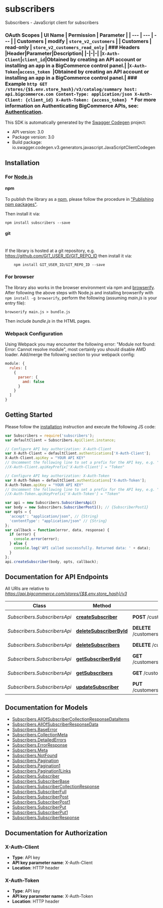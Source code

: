 # subscribers

Subscribers - JavaScript client for subscribers
### OAuth Scopes |  **UI Name** | **Permission** | **Parameter** | | --- | --- | --- | |  Customers | modify | `store_v2_customers` | |  Customers | read-only | `store_v2_customers_read_only` |  ### Headers  |Header|Parameter|Description| |-|-|-| |`X-Auth-Client`|`client_id`|Obtained by creating an API account or installing an app in a BigCommerce control panel.| |`X-Auth-Token`|`access_token `|Obtained by creating an API account or installing an app in a BigCommerce control panel.|  ### Example  ```http GET /stores/{$$.env.store_hash}/v3/catalog/summary host: api.bigcommerce.com Content-Type: application/json X-Auth-Client: {client_id} X-Auth-Token: {access_token} ```  * For more information on Authenticating BigCommerce APIs, see: [Authentication](https://developer.bigcommerce.com/api-docs/getting-started/authentication). 
This SDK is automatically generated by the [Swagger Codegen](https://github.com/swagger-api/swagger-codegen) project:

- API version: 3.0
- Package version: 3.0
- Build package: io.swagger.codegen.v3.generators.javascript.JavaScriptClientCodegen

## Installation

### For [Node.js](https://nodejs.org/)

#### npm

To publish the library as a [npm](https://www.npmjs.com/),
please follow the procedure in ["Publishing npm packages"](https://docs.npmjs.com/getting-started/publishing-npm-packages).

Then install it via:

```shell
npm install subscribers --save
```

#### git
#
If the library is hosted at a git repository, e.g.
https://github.com/GIT_USER_ID/GIT_REPO_ID
then install it via:

```shell
    npm install GIT_USER_ID/GIT_REPO_ID --save
```

### For browser

The library also works in the browser environment via npm and [browserify](http://browserify.org/). After following
the above steps with Node.js and installing browserify with `npm install -g browserify`,
perform the following (assuming *main.js* is your entry file):

```shell
browserify main.js > bundle.js
```

Then include *bundle.js* in the HTML pages.

### Webpack Configuration

Using Webpack you may encounter the following error: "Module not found: Error:
Cannot resolve module", most certainly you should disable AMD loader. Add/merge
the following section to your webpack config:

```javascript
module: {
  rules: [
    {
      parser: {
        amd: false
      }
    }
  ]
}
```

## Getting Started

Please follow the [installation](#installation) instruction and execute the following JS code:

```javascript
var Subscribers = require('subscribers');
var defaultClient = Subscribers.ApiClient.instance;

// Configure API key authorization: X-Auth-Client
var X-Auth-Client = defaultClient.authentications['X-Auth-Client'];
X-Auth-Client.apiKey = "YOUR API KEY"
// Uncomment the following line to set a prefix for the API key, e.g. "Token" (defaults to null)
//X-Auth-Client.apiKeyPrefix['X-Auth-Client'] = "Token"

// Configure API key authorization: X-Auth-Token
var X-Auth-Token = defaultClient.authentications['X-Auth-Token'];
X-Auth-Token.apiKey = "YOUR API KEY"
// Uncomment the following line to set a prefix for the API key, e.g. "Token" (defaults to null)
//X-Auth-Token.apiKeyPrefix['X-Auth-Token'] = "Token"

var api = new Subscribers.SubscribersApi()
var body = new Subscribers.SubscriberPost1(); // {SubscriberPost1} 
var opts = { 
  'accept': "application/json", // {String} 
  'contentType': "application/json" // {String} 
};
var callback = function(error, data, response) {
  if (error) {
    console.error(error);
  } else {
    console.log('API called successfully. Returned data: ' + data);
  }
};
api.createSubscriber(body, opts, callback);
```

## Documentation for API Endpoints

All URIs are relative to *https://api.bigcommerce.com/stores/{$$.env.store_hash}/v3*

Class | Method | HTTP request | Description
------------ | ------------- | ------------- | -------------
*Subscribers.SubscribersApi* | [**createSubscriber**](docs/SubscribersApi.md#createSubscriber) | **POST** /customers/subscribers | Create a Subscriber
*Subscribers.SubscribersApi* | [**deleteSubscriberById**](docs/SubscribersApi.md#deleteSubscriberById) | **DELETE** /customers/subscribers/{subscriber_id} | Delete a Subscriber
*Subscribers.SubscribersApi* | [**deleteSubscribers**](docs/SubscribersApi.md#deleteSubscribers) | **DELETE** /customers/subscribers | Delete Subscribers
*Subscribers.SubscribersApi* | [**getSubscriberById**](docs/SubscribersApi.md#getSubscriberById) | **GET** /customers/subscribers/{subscriber_id} | Get a Subscriber
*Subscribers.SubscribersApi* | [**getSubscribers**](docs/SubscribersApi.md#getSubscribers) | **GET** /customers/subscribers | Get Subscribers
*Subscribers.SubscribersApi* | [**updateSubscriber**](docs/SubscribersApi.md#updateSubscriber) | **PUT** /customers/subscribers/{subscriber_id} | Update a Subscriber

## Documentation for Models

 - [Subscribers.AllOfSubscriberCollectionResponseDataItems](docs/AllOfSubscriberCollectionResponseDataItems.md)
 - [Subscribers.AllOfSubscriberResponseData](docs/AllOfSubscriberResponseData.md)
 - [Subscribers.BaseError](docs/BaseError.md)
 - [Subscribers.CollectionMeta](docs/CollectionMeta.md)
 - [Subscribers.DetailedErrors](docs/DetailedErrors.md)
 - [Subscribers.ErrorResponse](docs/ErrorResponse.md)
 - [Subscribers.Meta](docs/Meta.md)
 - [Subscribers.NotFound](docs/NotFound.md)
 - [Subscribers.Pagination](docs/Pagination.md)
 - [Subscribers.Pagination1](docs/Pagination1.md)
 - [Subscribers.Pagination1Links](docs/Pagination1Links.md)
 - [Subscribers.Subscriber](docs/Subscriber.md)
 - [Subscribers.SubscriberBase](docs/SubscriberBase.md)
 - [Subscribers.SubscriberCollectionResponse](docs/SubscriberCollectionResponse.md)
 - [Subscribers.SubscriberFull](docs/SubscriberFull.md)
 - [Subscribers.SubscriberPost](docs/SubscriberPost.md)
 - [Subscribers.SubscriberPost1](docs/SubscriberPost1.md)
 - [Subscribers.SubscriberPut](docs/SubscriberPut.md)
 - [Subscribers.SubscriberPut1](docs/SubscriberPut1.md)
 - [Subscribers.SubscriberResponse](docs/SubscriberResponse.md)

## Documentation for Authorization


### X-Auth-Client

- **Type**: API key
- **API key parameter name**: X-Auth-Client
- **Location**: HTTP header

### X-Auth-Token

- **Type**: API key
- **API key parameter name**: X-Auth-Token
- **Location**: HTTP header

